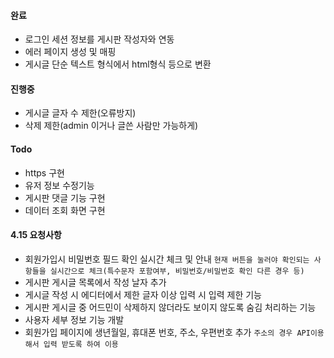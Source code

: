 


#### 완료
- 로그인 세션 정보를 게시판 작성자와 연동
- 에러 페이지 생성 및 매핑
- 게시글 단순 텍스트 형식에서 html형식 등으로 변환

#### 진행중
- 게시글 글자 수 제한(오류방지)
- 삭제 제한(admin 이거나 글쓴 사람만 가능하게)


#### Todo


- https 구현
- 유저 정보 수정기능
- 게시판 댓글 기능 구현
- 데이터 조회 화면 구현


#### 4.15 요청사항

- 회원가입시 비밀번호 필드 확인 실시간 체크 및 안내
`현재 버튼을 눌러야 확인되는 사항들을 실시간으로 체크(특수문자 포함여부, 비밀번호/비밀번호 확인 다른 경우 등)`
- 게시판 게시글 목록에서 작성 날자 추가
- 게시글 작성 시 에디터에서 제한 글자 이상 입력 시 입력 제한 기능
- 게시판 게시글 중 어드민이 삭제하지 않더라도 보이지 않도록 숨김 처리하는 기능
- 사용자 세부 정보 기능 개발
- 회원가입 페이지에 생년월일, 휴대폰 번호, 주소, 우편번호 추가
`주소의 경우 API이용해서 입력 받도록 하여 이용`
